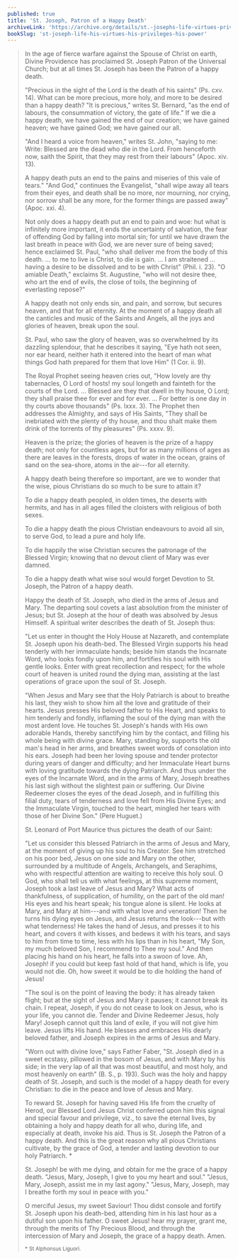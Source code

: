 ```yaml
---
published: true
title: 'St. Joseph, Patron of a Happy Death'
archiveLink: 'https://archive.org/details/st.-josephs-life-virtues-privileges-power/page/257?view=theater'
bookSlug: 'st-joseph-life-his-virtues-his-privileges-his-power'
---
```


> In the age of fierce warfare against the Spouse of Christ on earth, Divine Providence has proclaimed St. Joseph Patron of the Universal Church; but at all times St. Joseph has been the Patron of a happy death.
>
> "Precious in the sight of the Lord is the death of his saints" (Ps. cxv. 14). What can be more precious, more holy, and more to be desired than a happy death? "It is precious," writes St. Bernard, "as the end of labours, the consummation of victory, the gate of life." If we die a happy death, we have gained the end of our creation; we have gained heaven; we have gained God; we have gained our all.
>
> "And I heard a voice from heaven," writes St. John, "saying to me: Write: Blessed are the dead who die in the Lord. From henceforth now, saith the Spirit, that they may rest from their labours" (Apoc. xiv. 13).
>
> A happy death puts an end to the pains and miseries of this vale of tears." "And God," continues the Evangelist, "shall wipe away all tears from their eyes, and death shall be no more, nor mourning, nor crying, nor sorrow shall be any more, for the former things are passed away" (Apoc. xxi. 4).
>
> Not only does a happy death put an end to pain and woe: hut what is infinitely more important, it ends the uncertainty of salvation, the fear of offending God by falling into mortal sin; for until we have drawn the last breath in peace with God, we are never sure of being saved; hence exclaimed St. Paul, "who shall deliver me from the body of this death. … to me to live is Christ, to die is gain. … I am straitened … having a desire to be dissolved and to be with Christ" (Phil. i. 23). "O amiable Death," exclaims St. Augustine, "who will not desire thee, who art the end of evils, the close of toils, the beginning of everlasting repose?"
>
> A happy death not only ends sin, and pain, and sorrow, but secures heaven, and that for all eternity. At the moment of a happy death all the canticles and music of the Saints and Angels, all the joys and glories of heaven, break upon the soul.
>
> St. Paul, who saw the glory of heaven, was so overwhelmed by its dazzling splendour, that he describes it saying, "Eye hath not seen, nor ear heard, neither hath it entered into the heart of man what things God hath prepared for them that love Him" (1 Cor. ii. 9).
>
> The Royal Prophet seeing heaven cries out, "How lovely are thy tabernacles, O Lord of hosts! my soul longeth and fainteth for the courts of the Lord. … Blessed are they that dwell in thy house, O Lord; they shall praise thee for ever and for ever. … For better is one day in thy courts above thousands" (Ps. lxxx. 3). The Prophet then addresses the Almighty, and says of His Saints, "They shall be inebriated with the plenty of thy house, and thou shalt make them drink of the torrents of thy pleasures" (Ps. xxxv. 9).
>
> Heaven is the prize; the glories of heaven is the prize of a happy death; not only for countless ages, but for as many millions of ages as there are leaves in the forests, drops of water in the ocean, grains of sand on the sea-shore, atoms in the air---for all eternity.
>
> A happy death being therefore so important, are we to wonder that the wise, pious Christians do so much to be sure to attain it?
>
> To die a happy death peopled, in olden times, the deserts with hermits, and has in all ages filled the cloisters with religious of both sexes.
>
> To die a happy death the pious Christian endeavours to avoid all sin, to serve God, to lead a pure and holy life.
>
> To die happily the wise Christian secures the patronage of the Blessed Virgin; knowing that no devout client of Mary was ever damned.
>
> To die a happy death what wise soul would forget Devotion to St. Joseph, the Patron of a happy death.
>
> Happy the death of St. Joseph, who died in the arms of Jesus and Mary. The departing soul covets a last absolution from the minister of Jesus; but St. Joseph at the hour of death was absolved by Jesus Himself. A spiritual writer describes the death of St. Joseph thus:
>
> "Let us enter in thought the Holy House at Nazareth, and contemplate St. Joseph upon his death-bed. The Blessed Virgin supports his head tenderly with her immaculate hands; beside him stands the Incarnate Word, who looks fondly upon him, and fortifies his soul with His gentle looks. Enter with great recollection and respect; for the whole court of heaven is united round the dying man, assisting at the last operations of grace upon the soul of St. Joseph.
>
> "When Jesus and Mary see that the Holy Patriarch is about to breathe his last, they wish to show him all the love and gratitude of their hearts. Jesus presses His beloved father to His Heart, and speaks to him tenderly and fondly, inflaming the soul of the dying man with the most ardent love. He touches St. Joseph's hands with His own adorable Hands, thereby sanctifying him by the contact, and filling his whole being with divine grace. Mary, standing by, supports the old man's head in her arms, and breathes sweet words of consolation into his ears. Joseph had been her loving spouse and tender protector during years of danger and difficulty; and her Immaculate Heart burns with loving gratitude towards the dying Patriarch. And thus under the eyes of the Incarnate Word, and in the arms of Mary, Joseph breathes his last sigh without the slightest pain or suffering. Our Divine Redeemer closes the eyes of the dead Joseph, and in fulfilling this filial duty, tears of tenderness and love fell from His Divine Eyes; and the Immaculate Virgin, touched to the heart, mingled her tears with those of her Divine Son." (Pere Huguet.)
>
> St. Leonard of Port Maurice thus pictures the death of our Saint:
>
> "Let us consider this blessed Patriarch in the arms of Jesus and Mary, at the moment of giving up his soul to his Creator. See him stretched on his poor bed, Jesus on one side and Mary on the other, surrounded by a multitude of Angels, Archangels, and Seraphims, who with respectful attention are waiting to receive this holy soul. O God, who shall tell us with what feelings, at this supreme moment, Joseph took a last leave of Jesus and Mary? What acts of thankfulness, of supplication, of humility, on the part of the old man! His eyes and his heart speak; his tongue alone is silent. He looks at Mary, and Mary at him---and with what love and veneration! Then he turns his dying eyes on Jesus, and Jesus returns the look---but with what tenderness! He takes the hand of Jesus, and presses it to his heart, and covers it with kisses, and bedews it with his tears, and says to him from time to time, less with his lips than in his heart, "My Son, my much beloved Son, I recommend to Thee my soul." And then placing his hand on his heart, he falls into a swoon of love. Ah, Joseph! if you could but keep fast hold of that hand, which is life, you would not die. Oh, how sweet it would be to die holding the hand of Jesus!
>
> "The soul is on the point of leaving the body: it has already taken flight; but at the sight of Jesus and Mary it pauses; it cannot break its chain. I repeat, Joseph, if you do not cease to look on Jesus, who is your life, you cannot die. Tender and Divine Redeemer Jesus, holy Mary! Joseph cannot quit this land of exile, if you will not give him leave. Jesus lifts His hand. He blesses and embraces His dearly beloved father, and Joseph expires in the arms of Jesus and Mary.
>
> "Worn out with divine love," says Father Faber, "St. Joseph died in a sweet ecstasy, pillowed in the bosom of Jesus, and with Mary by his side; in the very lap of all that was most beautiful, and most holy, and most heavenly on earth" (B. S., p. 193). Such was the holy and happy death of St. Joseph, and such is the model of a happy death for every Christian: to die in the peace and love of Jesus and Mary.
>
> To reward St. Joseph for having saved His life from the cruelty of Herod, our Blessed Lord Jesus Christ conferred upon him this signal and special favour and privilege, viz., to save the eternal lives, by obtaining a holy and happy death for all who, during life, and especially at death, invoke his aid. Thus is St. Joseph the Patron of a happy death. And this is the great reason why all pious Christians cultivate, by the grace of God, a tender and lasting devotion to our holy Patriarch. \*
>
> St. Joseph! be with me dying, and obtain for me the grace of a happy death. "Jesus, Mary, Joseph, I give to you my heart and soul." "Jesus, Mary, Joseph, assist me in my last agony." "Jesus, Mary, Joseph, may I breathe forth my soul in peace with you."
>
> O merciful Jesus, my sweet Saviour! Thou didst console and fortify St. Joseph upon his death-bed, attending him in his last hour as a dutiful son upon his father. O sweet Jesus! hear my prayer, grant me, through the merits of Thy Precious Blood, and through the intercession of Mary and Joseph, the grace of a happy death. Amen.
>
> <small>* St Alphonsus Liguori.</small>